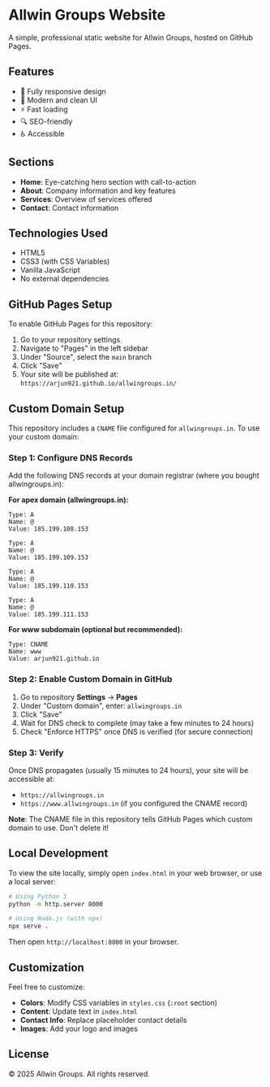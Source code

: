 # Allwin Groups Website

A simple, professional static website for Allwin Groups, hosted on GitHub Pages.

## Features

- 📱 Fully responsive design
- 🎨 Modern and clean UI
- ⚡ Fast loading
- 🔍 SEO-friendly
- ♿ Accessible

## Sections

- **Home**: Eye-catching hero section with call-to-action
- **About**: Company information and key features
- **Services**: Overview of services offered
- **Contact**: Contact information

## Technologies Used

- HTML5
- CSS3 (with CSS Variables)
- Vanilla JavaScript
- No external dependencies

## GitHub Pages Setup

To enable GitHub Pages for this repository:

1. Go to your repository settings
2. Navigate to "Pages" in the left sidebar
3. Under "Source", select the `main` branch
4. Click "Save"
5. Your site will be published at: `https://arjun921.github.io/allwingroups.in/`

## Custom Domain Setup

This repository includes a `CNAME` file configured for `allwingroups.in`. To use your custom domain:

### Step 1: Configure DNS Records

Add the following DNS records at your domain registrar (where you bought allwingroups.in):

**For apex domain (allwingroups.in):**
```
Type: A
Name: @
Value: 185.199.108.153

Type: A
Name: @
Value: 185.199.109.153

Type: A
Name: @
Value: 185.199.110.153

Type: A
Name: @
Value: 185.199.111.153
```

**For www subdomain (optional but recommended):**
```
Type: CNAME
Name: www
Value: arjun921.github.io
```

### Step 2: Enable Custom Domain in GitHub

1. Go to repository **Settings** → **Pages**
2. Under "Custom domain", enter: `allwingroups.in`
3. Click "Save"
4. Wait for DNS check to complete (may take a few minutes to 24 hours)
5. Check "Enforce HTTPS" once DNS is verified (for secure connection)

### Step 3: Verify

Once DNS propagates (usually 15 minutes to 24 hours), your site will be accessible at:
- `https://allwingroups.in`
- `https://www.allwingroups.in` (if you configured the CNAME record)

**Note**: The CNAME file in this repository tells GitHub Pages which custom domain to use. Don't delete it!

## Local Development

To view the site locally, simply open `index.html` in your web browser, or use a local server:

```bash
# Using Python 3
python -m http.server 8000

# Using Node.js (with npx)
npx serve .
```

Then open `http://localhost:8000` in your browser.

## Customization

Feel free to customize:

- **Colors**: Modify CSS variables in `styles.css` (`:root` section)
- **Content**: Update text in `index.html`
- **Contact Info**: Replace placeholder contact details
- **Images**: Add your logo and images

## License

© 2025 Allwin Groups. All rights reserved.
